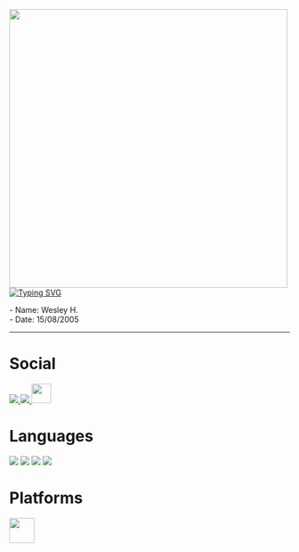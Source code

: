 <div>
    <img src="https://themrwest.github.io/img/gifs/1.gif" align="center" width="500">
</div>

<div>
    <a href="https://git.io/typing-svg"><img align="center" src="https://readme-typing-svg.demolab.com?font=Anta&duration=2500&pause=900&color=F7F7F7&random=false&width=435&lines=Welcome+to+My+Github;My+name+is+Wesley+H.;+Also+known+as+MrWest+;%3AD" alt="Typing SVG" /></a>
  
  <p>
    - Name: Wesley H.
    <br>
    - Date: 15/08/2005
    <br>
    
  </p>
</div>

<hr>

# Social 
<a href="https://www.youtube.com/@MrWest"> <img src="https://img.shields.io/badge/YouTube-FF0000?style=for-the-badge&logo=youtube&logoColor=white" /> </a>
<a href="https://open.spotify.com/playlist/6zEm43E42itMbHlyjq1aep?si=65a73fced207448e"> <img src="https://img.shields.io/badge/Spotify-1ED760?&style=for-the-badge&logo=spotify&logoColor=white" /> </a>
<a href="https://twitter.com/mistowest"> <img width="35px" src="https://toppng.com/uploads/preview/twitter-x-new-logo-icon-png-11692480121koxvq54was.webp" /> </a>

# Languages
<img src="https://img.shields.io/badge/Python-3776AB?style=for-the-badge&logo=python&logoColor=white" /> <img src="https://img.shields.io/badge/Lua-2C2D72?style=for-the-badge&logo=lua&logoColor=white"/>
<img src="https://img.shields.io/badge/C%2B%2B-00599C?style=for-the-badge&logo=c%2B%2B&logoColor=white" />
<img src="https://img.shields.io/badge/Java-ED8B00?style=for-the-badge&logo=java&logoColor=white" />

# Platforms
<a href="https://wokwi.com/makers/mrwest"><img src="https://scontent.fbsb10-1.fna.fbcdn.net/v/t39.30808-1/274697405_404517471478609_1469547816363376057_n.png?stp=dst-png_s200x200&_nc_cat=100&ccb=1-7&_nc_sid=f4b9fd&_nc_ohc=IW18tjHIi3kQ7kNvgG54cgt&_nc_ht=scontent.fbsb10-1.fna&oh=00_AYAoSHhWhcDCczAbXTSZMyXQX_aKkjMdaIQpszmE8hzbOQ&oe=66DE3A1A" width="45"></a>
